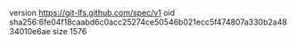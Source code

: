 version https://git-lfs.github.com/spec/v1
oid sha256:6fe04f18caabd6c0acc25274ce50546b021ecc5f474807a330b2a4834010e6ae
size 1576
